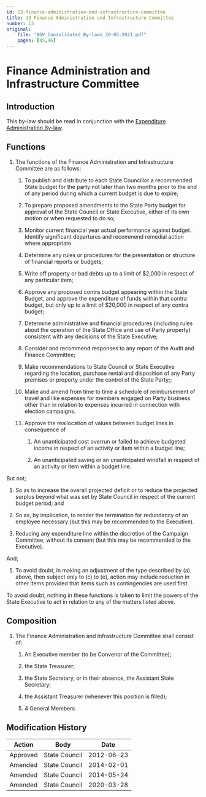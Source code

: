 ```yaml
---
id: 13-finance-administration-and-infrastructure-committee
title: 13 Finance Administration and Infrastructure Committee
number: 13
original:
    file: "AGV_Consolidated_By-laws_20-05-2021.pdf"
    pages: [45,46]
---
```

# Finance Administration and Infrastructure Committee

## Introduction

This by-law should be read in conjunction with the [Expenditure
Administration By-law](./23-expenditure-administration.md).

## Functions

1.  The functions of the Finance Administration and Infrastructure
    Committee are as follows:

    1.  To publish and distribute to each State Councillor a recommended
        State budget for the party not later than two months prior to
        the end of any period during which a current budget is due to
        expire;

    2.  To prepare proposed amendments to the State Party budget for
        approval of the State Council or State Executive, either of its
        own motion or when requested to do so;

    3.  Monitor current financial year actual performance against
        budget. Identify significant departures and recommend remedial
        action where appropriate

    4.  Determine any rules or procedures for the presentation or
        structure of financial reports or budgets;

    5.  Write off property or bad debts up to a limit of $2,000 in
        respect of any particular item;

    6.  Approve any proposed contra budget appearing within the State
        Budget, and approve the expenditure of funds within that contra
        budget, but only up to a limit of $20,000 in respect of any
        contra budget;

    7.  Determine administrative and financial procedures (including
        rules about the operation of the State Office and use of Party
        property) consistent with any decisions of the State Executive;

    8.  Consider and recommend responses to any report of the Audit and
        Finance Committee;

    9.  Make recommendations to State Council or State Executive
        regarding the location, purchase rental and disposition of any
        Party premises or property under the control of the State
        Party;;

    10. Make and amend from time to time a schedule of reimbursement of
        travel and like expenses for members engaged on Party business
        other than in relation to expenses incurred in connection with
        election campaigns.

    11. Approve the reallocation of values between budget lines in
        consequence of

        1.  An unanticipated cost overrun or failed to achieve budgeted
            income in respect of an activity or item within a budget
            line;

        2.  An unanticipated saving or an unanticipated windfall in
            respect of an activity or item within a budget line.

But not;

1.  So as to increase the overall projected deficit or to reduce the
    projected surplus beyond what was set by State Council in respect of
    the current budget period; and

2.  So as, by implication, to render the termination for redundancy of
    an employee necessary (but this may be recommended to the
    Executive).

3.  Reducing any expenditure line within the discretion of the Campaign
    Committee, without its consent (but this may be recommended to the
    Executive).

And;

1.  To avoid doubt, in making an adjustment of the type described by
    (a). above, then subject only to (c) to (e), action may include
    reduction in other items provided that items such as contingencies
    are used first.

To avoid doubt, nothing in these functions is taken to limit the
powers of the State Executive to act in relation to any of the matters
listed above.

## Composition

1.  The Finance Administration and Infrastructure Committee shall
    consist of:

    <subclause-letters>

    1. An Executive member (to be Convenor of the Committee);

    2. the State Treasurer;

    3. the State Secretary, or in their absence, the Assistant State Secretary;

    4. the Assistant Treasurer (whenever this position is filled);

    5. 4 General Members

    </subclause-letters>


## Modification History

<table>
<colgroup>
<col style={{width: "27%"}} />
<col style={{width: "34%"}} />
<col style={{width: "37%"}} />
</colgroup>
<thead>
<tr className="header">
<th><strong>Action</strong></th>
<th><strong>Body</strong></th>
<th><strong>Date</strong></th>
</tr>
</thead>
<tbody>
<tr className="odd">
<td>Approved</td>
<td>State Council</td>
<td>2012-06-23</td>
</tr>
<tr className="even">
<td>Amended</td>
<td>State Council</td>
<td>2014-02-01</td>
</tr>
<tr className="odd">
<td>Amended</td>
<td>State Council</td>
<td>2014-05-24</td>
</tr>
<tr className="even">
<td>Amended</td>
<td>State Council</td>
<td>2020-03-28</td>
</tr>
</tbody>
</table>